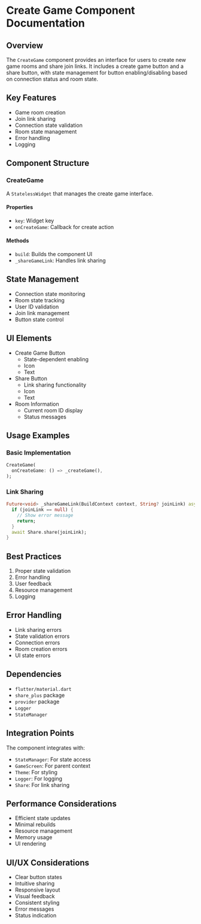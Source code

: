# Create Game Component Documentation

## Overview
The `CreateGame` component provides an interface for users to create new game rooms and share join links. It includes a create game button and a share button, with state management for button enabling/disabling based on connection status and room state.

## Key Features
- Game room creation
- Join link sharing
- Connection state validation
- Room state management
- Error handling
- Logging

## Component Structure

### CreateGame
A `StatelessWidget` that manages the create game interface.

#### Properties
- `key`: Widget key
- `onCreateGame`: Callback for create action

#### Methods
- `build`: Builds the component UI
- `_shareGameLink`: Handles link sharing

## State Management
- Connection state monitoring
- Room state tracking
- User ID validation
- Join link management
- Button state control

## UI Elements
- Create Game Button
  - State-dependent enabling
  - Icon
  - Text
- Share Button
  - Link sharing functionality
  - Icon
  - Text
- Room Information
  - Current room ID display
  - Status messages

## Usage Examples

### Basic Implementation
```dart
CreateGame(
  onCreateGame: () => _createGame(),
);
```

### Link Sharing
```dart
Future<void> _shareGameLink(BuildContext context, String? joinLink) async {
  if (joinLink == null) {
    // Show error message
    return;
  }
  await Share.share(joinLink);
}
```

## Best Practices
1. Proper state validation
2. Error handling
3. User feedback
4. Resource management
5. Logging

## Error Handling
- Link sharing errors
- State validation errors
- Connection errors
- Room creation errors
- UI state errors

## Dependencies
- `flutter/material.dart`
- `share_plus` package
- `provider` package
- `Logger`
- `StateManager`

## Integration Points
The component integrates with:
- `StateManager`: For state access
- `GameScreen`: For parent context
- `Theme`: For styling
- `Logger`: For logging
- `Share`: For link sharing

## Performance Considerations
- Efficient state updates
- Minimal rebuilds
- Resource management
- Memory usage
- UI rendering

## UI/UX Considerations
- Clear button states
- Intuitive sharing
- Responsive layout
- Visual feedback
- Consistent styling
- Error messages
- Status indication 